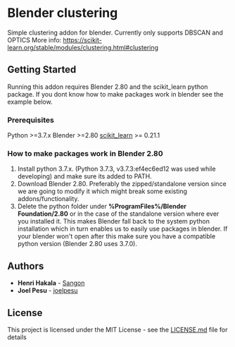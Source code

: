 # Blender clustering

Simple clustering addon for blender. Currently only supports DBSCAN and OPTICS
More info: https://scikit-learn.org/stable/modules/clustering.html#clustering

## Getting Started

Running this addon requires Blender 2.80 and the scikit_learn python package. If you dont know how to make packages work in blender see the example below.

### Prerequisites

Python >=3.7.x
Blender >=2.80
[scikit_learn](https://pypi.org/project/scikit-learn/) >= 0.21.1

### How to make packages work in Blender 2.80

1. Install python 3.7.x. (Python 3.7.3, v3.7.3:ef4ec6ed12 was used while developing) and make sure its added to PATH.
2. Download Blender 2.80. Preferably the zipped/standalone version since we are going to modify it which might break some existing addons/functionality.
3. Delete the python folder under **%ProgramFiles%/Blender Foundation/2.80** or in the case of the standalone version where ever you installed it. This makes Blender fall back to the system python installation which in turn enables us to easily use packages in blender. If your blender won't open after this make sure you have a compatible python version (Blender 2.80 uses 3.7.0).

## Authors

* **Henri Hakala** - [Sangon](https://github.com/Sangon)
* **Joel Pesu** - [joelpesu](https://github.com/joelpesu)

## License

This project is licensed under the MIT License - see the [LICENSE.md](LICENSE.md) file for details